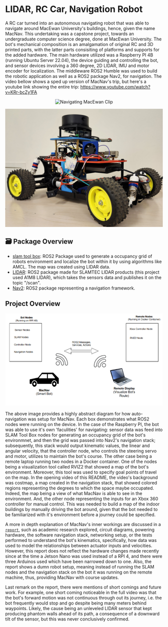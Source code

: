 # LIDAR, RC Car, Navigation Robot

A RC car turned into an autonomous navigating robot that was able to navigate around MacEwan University's buildings, hence, given the name MacNav. This undertaking was a capstone project, towards an undergraduate computer science degree, done at MacEwan University. The bot's mechanical composition is an amalgamation of original RC and 3D printed parts, with the latter parts consisiting of platforms and supports for the added hardware. The main hardware utilized was a Raspberry PI 4B (running Ubuntu Server 22.04), the device guiding and controlling the bot, and sensor devices involving a 360 degree, 2D LIDAR, IMU and motor encoder for localization. The middleware ROS2 Humble was used to build the robotic application as well as a ROS2 package Nav2, for navigation. The video bellow shows a sped up version of MacNav's trip, but here's a youtube link showing the entire trip: https://www.youtube.com/watch?v=KRr-bcZy1FA 

<p align="center">
  <img title='Navigating MacEwan Clip' src=docs/images/macnav_repo_clip.gif width="600">
</p>

<p align="center">
  <img title='MacNav' src=docs/images/macnav.png width="600">
</p>

## 🗃️ Package Overview
- [slam tool box](https://github.com/SteveMacenski/slam_toolbox): ROS2 Package used to generate a occupancy grid of robots environment and localize the bot within it by using algorithms like AMCL. The map was created using LIDAR data.
- [LIDAR](https://github.com/Slamtec/sllidar_ros2): ROS2 package made for SLAMTEC LIDAR products (this project used A1M8 LIDAR), which takes the sensors data and publishes it on the topic "/scan".
- [Nav2](https://github.com/ros-navigation/navigation2): ROS2 package representing a navigation framework.

## Project Overview 
<p align="center">
  <img title='MacNav Architecture' src=docs/images/macnav_architecture.png width="800">
</p>

The above image provides a highly abstract diagram for how auto-navigation was setup for MacNav. Each box demonstrates what ROS2 nodes were running on the device. In the case of the Raspberry PI, the bot was able to use it's own 'faculities' for navigating: sensor data was feed into SLAM Tool Box nodes for generating an occupancy grid of the bot's environmnet, and then the grid was passed into Nav2's navigation stack; subsequently, this stack would output kinematic values, the linear and angular velocity, that the controller node, who controls the steering servo and motor, utilizes to maintain the bot's course. The other case being a remote laptop running two nodes in a Docker container. One of the nodes being a visualization tool called RVIZ2 that showed a map of the bot's environment. Moreover, this tool was used to specify goal points of travel on the map. In the opening video of this README, the video's background was costmap, a map created in the navigation stack, that showed colored regions representing the degrees to which the space maybe occupated. Indeed, the map being a view of what MacNav is able to see in the environment. And, the other node representing the inputs for an Xbox 360 controller for manual control. This was needed to build a map of the indoor buildings by manually driving the bot around, given that the bot needed to be familiarized with it's environment before a journey could be specified.    

A more in depth explanation of MacNav's inner workings are discussed in a [`report`](./docs/macnav_report.pdf), such as academic research explored, circuit diagrams, powering hardware, the software navigation stack, networking setup, or the tests performed to understand the bot's kinematics, specifically, how data was used to model the relationships between actuator inputs and velocities. However, this report does not reflect the hardware changes made recently since at the time a Jetson Nano was used instead of a RPI 4, and there were three Arduinos used which have been narrowed down to one. Also, the report shows a dumn robot setup, meaning instead of running the SLAM nodes and the navigation stack on the bot it was running on the remote machine, thus, providing MacNav with course updates.  

Last remark on the report, there were mentions of short comings and future work. For example, one short coming noticeable in the full video was that the bot's forward motion was not continuous through out its journey, i.e. the bot frequently would stop and go despite being many meters behind waypoints. Likely, the cause being an unleveled LIDAR sensor that kept producing phantom walls ahead of its path, a consequence of a downward tilt of the sensor, but this was never conclusively confirmed. 
